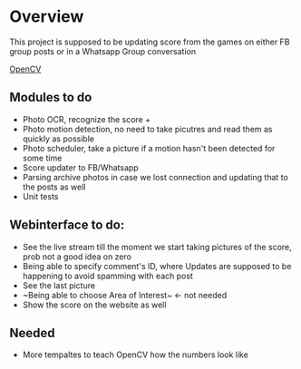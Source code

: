 # Overview  
This project is supposed to be updating score from the games on either FB group
posts or in a Whatsapp Group conversation  
  
[OpenCV](https://www.pyimagesearch.com/2017/09/04/raspbian-stretch-install-opencv-3-python-on-your-raspberry-pi/)  

## Modules to do  
* Photo OCR, recognize the score +
* Photo motion detection, no need to take picutres and read them as quickly as possible
* Photo scheduler, take a picture if a motion hasn't been detected for some
  time
* Score updater to FB/Whatsapp
* Parsing archive photos in case we lost connection and updating that to the
  posts as well
* Unit tests

## Webinterface to do:  
* See the live stream till the moment we start taking pictures of the score,
  prob not a good idea on zero
* Being able to specify comment's ID, where Updates are supposed to be
  happening to avoid spamming with each post
* See the last picture
* ~Being able to choose Area of Interest~ <- not needed
* Show the score on the website as well

## Needed
* More tempaltes to teach OpenCV how the numbers look like
